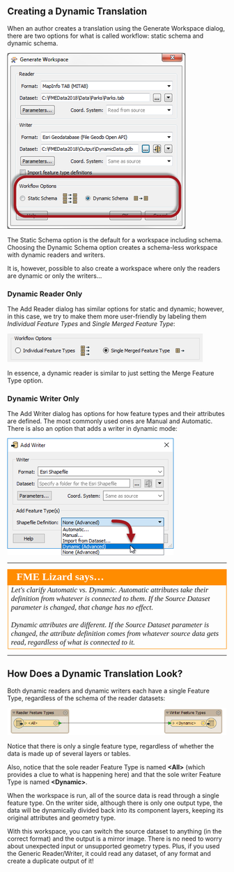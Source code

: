 ## Creating a Dynamic Translation ##

When an author creates a translation using the Generate Workspace dialog, there are two options for what is called workflow: static schema and dynamic schema.

![](./Images/Img3.037.CreateDynamicWorkspace.png)

The Static Schema option is the default for a workspace including schema. Choosing the Dynamic Schema option creates a schema-less workspace with dynamic readers and writers.

It is, however, possible to also create a workspace where only the readers are dynamic or only the writers...

### Dynamic Reader Only ###
The Add Reader dialog has similar options for static and dynamic; however, in this case, we try to make them more user-friendly by labeling them *Individual Feature Types* and *Single Merged Feature Type*:

![](./Images/Img3.038.AddDynamicReader.png)

In essence, a dynamic reader is similar to just setting the Merge Feature Type option.

### Dynamic Writer Only ###
The Add Writer dialog has options for how feature types and their attributes are defined. The most commonly used ones are Manual and Automatic. There is also an option that adds a writer in dynamic mode:

![](./Images/Img3.039.AddDynamicWriter.png)

---

<table style="border-spacing: 0px">
<tr>
<td style="vertical-align:middle;background-color:darkorange;border: 2px solid darkorange">
<i class="fa fa-quote-left fa-lg fa-pull-left fa-fw" style="color:white;padding-right: 12px;vertical-align:text-top"></i>
<span style="color:white;font-size:x-large;font-weight: bold;font-family:serif">FME Lizard says…</span>
</td>
</tr>

<tr>
<td style="border: 1px solid darkorange">
<span style="font-family:serif; font-style:italic; font-size:larger">
Let's clarify Automatic vs. Dynamic. Automatic attributes take their definition from whatever is connected to them. If the Source Dataset parameter is changed, that change has no effect. 
<br><br>Dynamic attributes are different. If the Source Dataset parameter is changed, the attribute definition comes from whatever source data gets read, regardless of what is connected to it. 
</span>
</td>
</tr>
</table>

---

## How Does a Dynamic Translation Look? ##

Both dynamic readers and dynamic writers each have a single Feature Type, regardless of the schema of the reader datasets:

![](./Images/Img3.040.BasicDynamicWorkspace.png)

Notice that there is only a single feature type, regardless of whether the data is made up of several layers or tables.

Also, notice that the sole reader Feature Type is named **&lt;All&gt;** (which provides a clue to what is happening here) and that the sole writer Feature Type is named **&lt;Dynamic&gt;**.

When the workspace is run, all of the source data is read through a single feature type. On the writer side, although there is only one output type, the data will be dynamically divided back into its component layers, keeping its original attributes and geometry type.

With this workspace, you can switch the source dataset to anything (in the correct format) and the output is a mirror image. There is no need to worry about unexpected input or unsupported geometry types. Plus, if you used the Generic Reader/Writer, it could read any dataset, of any format and create a duplicate output of it!